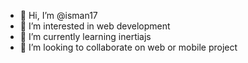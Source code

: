 - 👋 Hi, I’m @isman17
- 👀 I’m interested in web development
- 🌱 I’m currently learning inertiajs
- 💞️ I’m looking to collaborate on web or mobile project

<!---
isman17/isman17 is a ✨ special ✨ repository because its `README.md` (this file) appears on your GitHub profile.
You can click the Preview link to take a look at your changes.
--->
